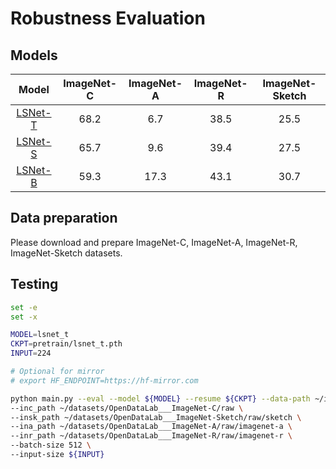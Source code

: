 # Robustness Evaluation

## Models
| Model | ImageNet-C | ImageNet-A | ImageNet-R | ImageNet-Sketch |
|:-:|:-:|:-:|:-:|:-:|
| [LSNet-T](https://huggingface.co/jameslahm/lsnet/blob/main/lsnet_t.pth) | 68.2 | 6.7  | 38.5 | 25.5 |
| [LSNet-S](https://huggingface.co/jameslahm/lsnet/blob/main/lsnet_s.pth) | 65.7 | 9.6  | 39.4 | 27.5 |
| [LSNet-B](https://huggingface.co/jameslahm/lsnet/blob/main/lsnet_b.pth) | 59.3 | 17.3 | 43.1 | 30.7 |

## Data preparation

Please download and prepare ImageNet-C, ImageNet-A, ImageNet-R, ImageNet-Sketch datasets. 

## Testing
```bash
set -e
set -x

MODEL=lsnet_t
CKPT=pretrain/lsnet_t.pth
INPUT=224

# Optional for mirror
# export HF_ENDPOINT=https://hf-mirror.com

python main.py --eval --model ${MODEL} --resume ${CKPT} --data-path ~/imagenet \
--inc_path ~/datasets/OpenDataLab___ImageNet-C/raw \
--insk_path ~/datasets/OpenDataLab___ImageNet-Sketch/raw/sketch \
--ina_path ~/datasets/OpenDataLab___ImageNet-A/raw/imagenet-a \
--inr_path ~/datasets/OpenDataLab___ImageNet-R/raw/imagenet-r \
--batch-size 512 \
--input-size ${INPUT}
```
